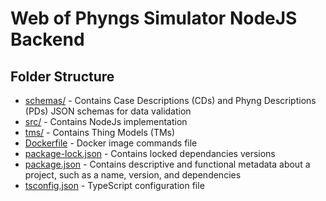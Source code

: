 # Web of Phyngs Simulator NodeJS Backend

## Folder Structure

- [schemas/](schemas) - Contains Case Descriptions (CDs) and Phyng Descriptions (PDs) JSON schemas for data validation
- [src/](src) - Contains NodeJs implementation
- [tms/](tms) - Contains Thing Models (TMs)
- [Dockerfile](Dockerfile) - Docker image commands file
- [package-lock.json](package-lock.json) - Contains locked dependancies versions
- [package.json](package.json) - Contains descriptive and functional metadata about a project, such as a name, version, and dependencies
- [tsconfig.json](tsconfig.json) - TypeScript configuration file
